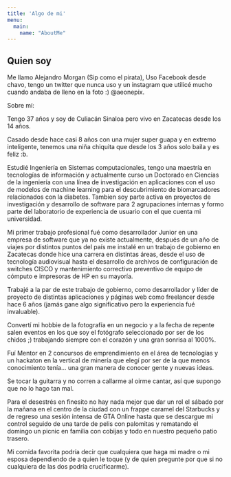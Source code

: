 ```yaml
---
title: 'Algo de mi'
menu:
  main:
    name: "AboutMe"
---
```


## Quien soy

Me llamo Alejandro Morgan (Sip como el pirata), Uso Facebook desde chavo, tengo un twitter que nunca uso y un instagram que utilicé mucho cuando andaba de lleno en la foto :) @aeonepix.

Sobre mí:

Tengo 37 años y soy de Culiacán Sinaloa pero vivo en Zacatecas desde los 14 años.

Casado desde hace casi 8 años con una mujer super guapa y en extremo inteligente, tenemos una niña chiquita que desde los 3 años solo baila y es feliz :b.

Estudié Ingeniería en Sistemas computacionales, tengo una maestría en tecnologías de información y actualmente curso un Doctorado en Ciencias de la ingeniería con una línea de investigación en aplicaciones con el uso de modelos de machine learning para el descubrimiento de biomarcadores relacionados con la diabetes. Tambien soy parte activa en proyectos de investigación y desarrollo de software para 2 agrupaciones internas y formo parte del laboratorio de experiencia de usuario con el que cuenta mi universidad.

Mi primer trabajo profesional fué como desarrollador Junior en una empresa de software que ya no existe actualmente, después de un año de viajes por distintos puntos del país me instalé en un trabajo de gobierno en Zacatecas donde hice una carrera en distintas áreas, desde el uso de tecnología audiovisual hasta el desarrollo de archivos de configuración de switches CISCO y mantenimiento correctivo preventivo de equipo de cómputo e impresoras de HP en su mayoría.

Trabajé a la par de este trabajo de gobierno, como desarrollador y líder de proyecto de distintas aplicaciones y páginas web como freelancer desde hace 6 años (jamás gane algo significativo pero la experiencia fué invaluable).

Convertí mi hobbie de la fotografía en un negocio y a la fecha de repente salen eventos en los que soy el fotógrafo seleccionado por ser de los chidos ;) trabajando siempre con el corazón y una gran sonrisa al 1000%.

Fuí Mentor en 2 concursos de emprendimiento en el área de tecnologías y un hackaton en la vertical de minería que elegí por ser de la que menos conocimiento tenía... una gran manera de conocer gente y nuevas ideas.

Se tocar la guitarra y no corren a callarme al oirme cantar, así que supongo que no lo hago tan mal.

Para el desestrés en finesito no hay nada mejor que dar un rol el sábado por la mañana en el centro de la ciudad con un frappe caramel del Starbucks y de regreso una sesión intensa de GTA Online hasta que se descargue mi control seguido de una tarde de pelis con palomitas y rematando el domingo un picnic en familia con cobijas y todo en nuestro pequeño patio trasero.

Mi comida favorita podría decir que cualquiera que haga mi madre o mi esposa dependiendo de a quien le toque (y de quien pregunte por que si no cualquiera de las dos podría crucificarme).
